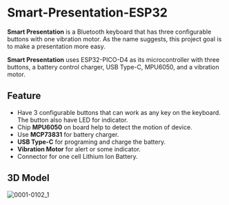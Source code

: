 # Smart-Presentation-ESP32

**Smart Presentation** is a Bluetooth keyboard that has three configurable buttons with one vibration motor. As the name suggests, this project goal is to make a presentation more easy.

**Smart Presentation** uses ESP32-PICO-D4 as its microcontroller with three buttons, a battery control charger, USB Type-C, MPU6050, and a vibration motor.

## Feature
- Have 3 configurable buttons that can work as any key on the keyboard. The button also have LED for indicator.
- Chip **MPU6050** on board help to detect the motion of device.
- Use **MCP73831** for battery charger.
- **USB Type-C** for programing and charge the battery.
- **Vibration Motor** for alert or some indicator.
- Connector for one cell Lithium Ion Battery.

## 3D Model
![0001-0102_1](https://user-images.githubusercontent.com/36763555/224479668-6c458276-248a-47ff-9d25-5b98e154cb79.gif)
